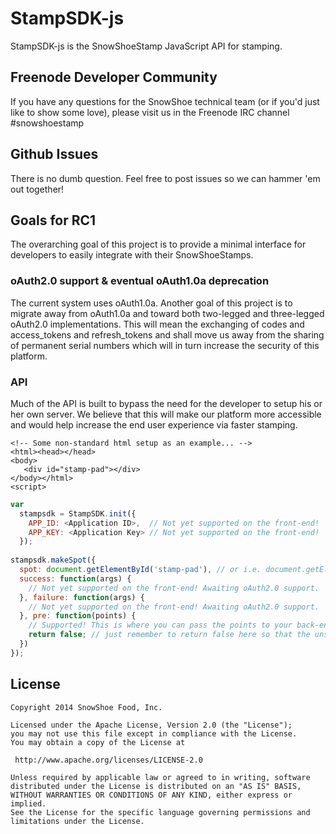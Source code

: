 # StampSDK-js

StampSDK-js is the SnowShoeStamp JavaScript API for stamping. 

## Freenode Developer Community

If you have any questions for the SnowShoe technical team (or if you'd just like to show some love), please visit us in the Freenode IRC channel #snowshoestamp

## Github Issues

There is no dumb question. Feel free to post issues so we can hammer 'em out together!

## Goals for RC1

The overarching goal of this project is to provide a minimal interface for developers to easily integrate with their SnowShoeStamps.

### oAuth2.0 support & eventual oAuth1.0a deprecation

The current system uses oAuth1.0a. Another goal of this project is to migrate away from oAuth1.0a and toward both two-legged and three-legged oAuth2.0 implementations. This will mean the exchanging of codes and access\_tokens and refresh_tokens and shall move us away from the sharing of permanent serial numbers which will in turn increase the security of this platform.

### API

Much of the API is built to bypass the need for the developer to setup his or her own server. We believe that this will make our platform more accessible and would help increase the end user experience via faster stamping.

```xhtml
<!-- Some non-standard html setup as an example... -->
<html><head></head>
<body>
   <div id="stamp-pad"></div>
</body></html>
<script>
```
```js
var 
  stampsdk = StampSDK.init({
    APP_ID: <Application ID>,  // Not yet supported on the front-end!
    APP_KEY: <Application Key> // Not yet supported on the front-end!
  });
  
stampsdk.makeSpot({
  spot: document.getElementById('stamp-pad'), // or i.e. document.getElementsByTagName('body')[0] 
  success: function(args) {
    // Not yet supported on the front-end! Awaiting oAuth2.0 support.
  }, failure: function(args) {
    // Not yet supported on the front-end! Awaiting oAuth2.0 support.
  }, pre: function(points) {
    // Supported! This is where you can pass the points to your back-end api to query our servers for the stamp details.
    return false; // just remember to return false here so that the unsupported oAuth2.0 process won't take place!
  })
});
```

## License 

```
Copyright 2014 SnowShoe Food, Inc.

Licensed under the Apache License, Version 2.0 (the "License");
you may not use this file except in compliance with the License.
You may obtain a copy of the License at

 http://www.apache.org/licenses/LICENSE-2.0

Unless required by applicable law or agreed to in writing, software
distributed under the License is distributed on an "AS IS" BASIS,
WITHOUT WARRANTIES OR CONDITIONS OF ANY KIND, either express or implied.
See the License for the specific language governing permissions and
limitations under the License.
```
